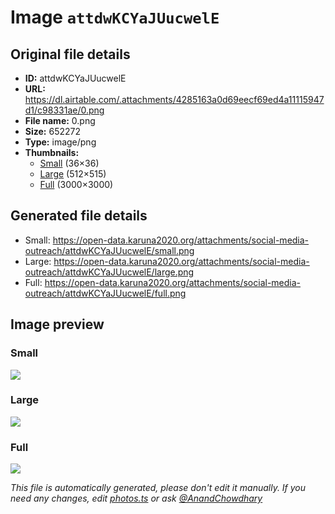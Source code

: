# Image `attdwKCYaJUucwelE`

## Original file details

- **ID:** attdwKCYaJUucwelE
- **URL:** https://dl.airtable.com/.attachments/4285163a0d69eecf69ed4a11115947d1/c98331ae/0.png
- **File name:** 0.png
- **Size:** 652272
- **Type:** image/png
- **Thumbnails:**
  - [Small](https://dl.airtable.com/.attachmentThumbnails/56a05388d9acf3e2b8dcb9040e5879ef/b9a3560f) (36×36)
  - [Large](https://dl.airtable.com/.attachmentThumbnails/5c2a4f3810b14b9aca39ce045d877be3/4c0bfe24) (512×515)
  - [Full](https://dl.airtable.com/.attachmentThumbnails/fedf59c3b45b007b149b4d24904a0340/c07a5ffb) (3000×3000)

## Generated file details

- Small: https://open-data.karuna2020.org/attachments/social-media-outreach/attdwKCYaJUucwelE/small.png
- Large: https://open-data.karuna2020.org/attachments/social-media-outreach/attdwKCYaJUucwelE/large.png
- Full: https://open-data.karuna2020.org/attachments/social-media-outreach/attdwKCYaJUucwelE/full.png

## Image preview

### Small

![](https://open-data.karuna2020.org/attachments/social-media-outreach/attdwKCYaJUucwelE/small.png)

### Large

![](https://open-data.karuna2020.org/attachments/social-media-outreach/attdwKCYaJUucwelE/large.png)

### Full

![](https://open-data.karuna2020.org/attachments/social-media-outreach/attdwKCYaJUucwelE/full.png)

_This file is automatically generated, please don't edit it manually. If you need any changes, edit [photos.ts](/photos.ts) or ask [@AnandChowdhary](https://github.com/AnandChowdhary)_

